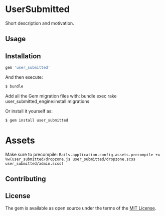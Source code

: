 # UserSubmitted
Short description and motivation.

## Usage

## Installation

```ruby
gem 'user_submitted'
```

And then execute:
```bash
$ bundle
```
Add all the Gem migration files with:
  bundle exec rake user_submitted_engine:install:migrations

Or install it yourself as:
```bash
$ gem install user_submitted
```

# Assets
Make sure to precompile:
`Rails.application.config.assets.precompile += %w(user_submitted/dropzone.js user_submitted/dropzone.scss user_submitted/admin.scss)`

## Contributing

## License
The gem is available as open source under the terms of the [MIT License](http://opensource.org/licenses/MIT).

